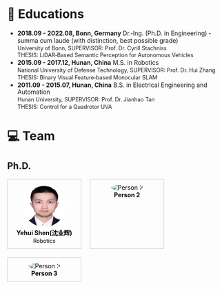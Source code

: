 <span id="educations"></span>

# 📖 Educations
- <p style="margin: 0; line-height: 1.2;">
  <strong>2018.09 - 2022.08, Bonn, Germany</strong> Dr.‑Ing. (Ph.D. in Engineering) ‑ summa cum laude (with distinction, best possible grade)<br>
  <span style="font-size: 90%;">University of Bonn, SUPERVISOR: Prof. Dr. Cyrill Stachniss</span><br>
  <span style="font-size: 90%;">THESIS: LiDAR‑Based Semantic Perception for Autonomous Vehicles</span>
  </p>
- <p style="margin: 0; line-height: 1.2;">
  <strong>2015.09 - 2017.12, Hunan, China</strong> M.S. in Robotics<br>
  <span style="font-size: 90%;">National University of Defense Technology, SUPERVISOR: Prof. Dr. Hui Zhang</span><br>
  <span style="font-size: 90%;">THESIS: Binary Visual Feature‑based Monocular SLAM</span>
  </p>
- <p style="margin: 0; line-height: 1.2;">
  <strong>2011.09 - 2015.07, Hunan, China</strong> B.S. in Electrical Engineering and Automation<br>
  <span style="font-size: 90%;">Hunan University, SUPERVISOR: Prof. Dr. Jianhao Tan </span><br>
  <span style="font-size: 90%;">THESIS: Control for a Quadrotor UVA</span>
  </p>
  

# 💻 Team
## Ph.D.
<div style="display: flex; flex-wrap: wrap; gap: 20px;">
  <!-- 第一个人物框 -->
    <div style="border: 1px solid #ccc; padding: 10px; text-align: center; width: 150px;">
    <a href="https://shenyehui.github.io/" target="_blank" style="text-decoration: none; color: black;">
      <img src="images/students-shenyehui.png" alt="Person 1" style="width: 100px; height: 100px; border-radius: 50%;"><br> 
      <strong>Yehui Shen(沈业辉)</strong><br> 
      <span style="font-size: 90%;">Robotics</span>
    </a>
  </div>

  <!-- 第二个人物框 -->
  <div style="border: 1px solid #ccc; padding: 10px; text-align: center; width: 150px;">
    <a href="https://example.com/person2" target="_blank" style="text-decoration: none; color: black;">
      <img src="https://via.placeholder.com/150" alt="Person 2" style="width: 100px; height: 100px; border-radius: 50%;"><br>
      <strong>Person 2</strong>
    </a>
  </div>

  <!-- 第三个人物框 -->
  <div style="border: 1px solid #ccc; padding: 10px; text-align: center; width: 150px;">
    <a href="https://example.com/person3" target="_blank" style="text-decoration: none; color: black;">
      <img src="https://via.placeholder.com/150" alt="Person 3" style="width: 100px; height: 100px; border-radius: 50%;"><br>
      <strong>Person 3</strong>
    </a>
  </div>

</div>

